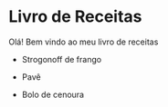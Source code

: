 # Livro de Receitas

Olá! Bem vindo ao meu livro de receitas

- Strogonoff de frango

- Pavê

- Bolo de cenoura
